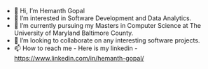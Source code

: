 - 👋 Hi, I’m Hemanth Gopal
- 👀 I’m interested in Software Development and Data Analytics. 
- 🌱 I’m currently pursuing my Masters in Computer Science at The University of Maryland Baltimore County.
- 💞️ I’m looking to collaborate on any interesting software projects.
- 📫 How to reach me - Here is my linkedin - https://www.linkedin.com/in/hemanth-gopal/

<!---
hemanth-gopal/hemanth-gopal is a ✨ special ✨ repository because its `README.md` (this file) appears on your GitHub profile.
You can click the Preview link to take a look at your changes.
--->
